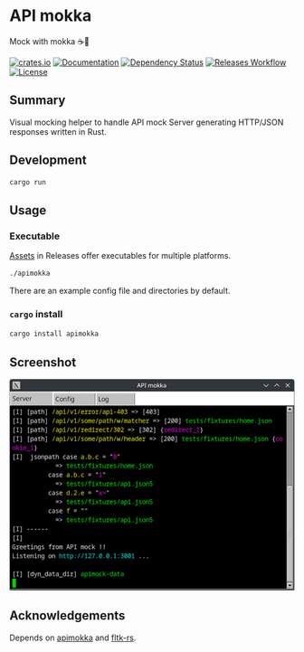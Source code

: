 # API mokka

Mock with mokka ☕️🌄

[![crates.io](https://img.shields.io/crates/v/apimokka?label=latest)](https://crates.io/crates/apimokka)
[![Documentation](https://docs.rs/apimokka/badge.svg?version=latest)](https://docs.rs/apimokka/latest)
[![Dependency Status](https://deps.rs/crate/apimokka/latest/status.svg)](https://deps.rs/crate/apimokka/latest)
[![Releases Workflow](https://github.com/nabbisen/apimokka/actions/workflows/release-executable.yaml/badge.svg)](https://github.com/nabbisen/apimokka/actions/workflows/)
[![License](https://img.shields.io/github/license/nabbisen/apimokka)](https://github.com/nabbisen/apimokka/blob/main/LICENSE)

## Summary

Visual mocking helper to handle API mock Server generating HTTP/JSON responses written in Rust.

## Development

```sh
cargo run
```

## Usage

### Executable

[Assets](https://github.com/nabbisen/apimokka/releases/latest) in Releases offer executables for multiple platforms.

```sh
./apimokka
```

There are an example config file and directories by default.

### `cargo` install

```sh
cargo install apimokka
```

## Screenshot

![screenshot.png](screenshot.png)

## Acknowledgements

Depends on [apimokka](https://github.com/nabbisen/apimokka) and [fltk-rs](https://github.com/fltk-rs/fltk-rs).
